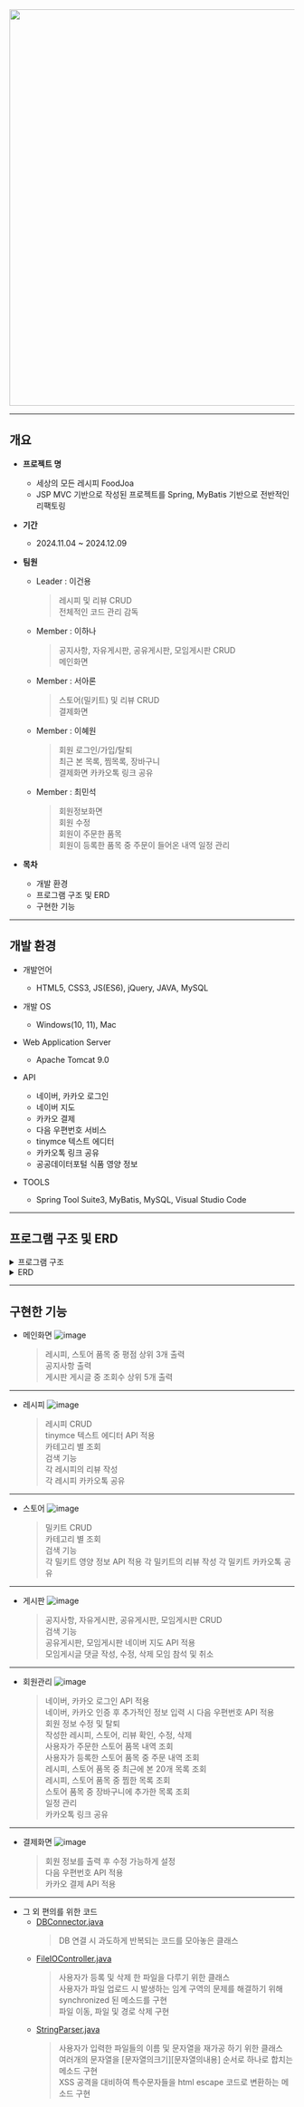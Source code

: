 <img src="https://github.com/user-attachments/assets/52261490-9e82-48f3-8da4-a958731f041f" width="700px"/>

***

## 개요

* **프로젝트 명**
  - 세상의 모든 레시피 FoodJoa
  - JSP MVC 기반으로 작성된 프로젝트를 Spring, MyBatis 기반으로 전반적인 리팩토링
    
* **기간**
  - 2024.11.04 ~ 2024.12.09

* **팀원**
  - Leader : 이건용
      > 레시피 및 리뷰 CRUD  
      > 전체적인 코드 관리 감독
  - Member : 이하나
      > 공지사항, 자유게시판, 공유게시판, 모임게시판 CRUD  
      > 메인화면
  - Member : 서아론
      > 스토어(밀키트) 및 리뷰 CRUD  
      > 결제화면
  - Member : 이혜원
      > 회원 로그인/가입/탈퇴  
      > 최근 본 목록, 찜목록, 장바구니  
      > 결제화면
      > 카카오톡 링크 공유
  - Member : 최민석
      > 회원정보화면  
      > 회원 수정  
      > 회원이 주문한 품목  
      > 회원이 등록한 품목 중 주문이 들어온 내역
      > 일정 관리

* **목차**
  - 개발 환경
  - 프로그램 구조 및 ERD
  - 구현한 기능

***

## 개발 환경

* 개발언어
  - HTML5, CSS3, JS(ES6), jQuery, JAVA, MySQL
  
* 개발 OS
  - Windows(10, 11), Mac

* Web Application Server
  - Apache Tomcat 9.0

* API
  - 네이버, 카카오 로그인  
  - 네이버 지도  
  - 카카오 결제  
  - 다음 우편번호 서비스  
  - tinymce 텍스트 에디터
  - 카카오톡 링크 공유
  - 공공데이터포털 식품 영양 정보

* TOOLS
  - Spring Tool Suite3, MyBatis, MySQL, Visual Studio Code

***
 
## 프로그램 구조 및 ERD

<details>
<summary>프로그램 구조</summary>
<div markdown="1" style="padding-left: 15px;">
<img src="https://github.com/user-attachments/assets/2d8980bb-4cc7-4c53-a1e0-5d5f0b18af60" width="800px"/>
</div>
</details>

<details>
<summary>ERD</summary>
<div markdown="1" style="padding-left: 15px;">
<img src="https://github.com/user-attachments/assets/e51575e9-0823-41a2-acb5-e3a0bcadd8c7" width="800px"/>
</div>
</details>

***

## 구현한 기능

* 메인화면
![image](https://github.com/user-attachments/assets/388cca2c-c8e5-4d96-bdb6-e488a029175c)
  > 레시피, 스토어 품목 중 평점 상위 3개 출력  
  > 공지사항 출력  
  > 게시판 게시글 중 조회수 상위 5개 출력

---

* 레시피
![image](https://github.com/user-attachments/assets/22294854-fad1-42cd-bb55-d371f0f2c92b)
  > 레시피 CRUD  
  > tinymce 텍스트 에디터 API 적용  
  > 카테고리 별 조회  
  > 검색 기능  
  > 각 레시피의 리뷰 작성  
  > 각 레시피 카카오톡 공유

---
    
* 스토어
![image](https://github.com/user-attachments/assets/716242a5-d8ea-440d-bc58-42696ecf159b)
  > 밀키트 CRUD  
  > 카테고리 별 조회  
  > 검색 기능  
  > 각 밀키트 영양 정보 API 적용
  > 각 밀키트의 리뷰 작성
  > 각 밀키트 카카오톡 공유

---

* 게시판
![image](https://github.com/user-attachments/assets/98700e8b-c962-4f2e-b0ca-61ccc0a0188a)
  > 공지사항, 자유게시판, 공유게시판, 모임게시판 CRUD  
  > 검색 기능  
  > 공유게시판, 모임게시판 네이버 지도 API 적용  
  > 모임게시글 댓글 작성, 수정, 삭제
  > 모임 참석 및 취소

---

* 회원관리
![image](https://github.com/user-attachments/assets/23ba5f94-33ef-4684-b894-545fbf8231f6)
  > 네이버, 카카오 로그인 API 적용  
  > 네이버, 카카오 인증 후 추가적인 정보 입력 시 다음 우편번호 API 적용  
  > 회원 정보 수정 및 탈퇴  
  > 작성한 레시피, 스토어, 리뷰 확인, 수정, 삭제  
  > 사용자가 주문한 스토어 품목 내역 조회  
  > 사용자가 등록한 스토어 품목 중 주문 내역 조회  
  > 레시피, 스토어 품목 중 최근에 본 20개 목록 조회  
  > 레시피, 스토어 품목 중 찜한 목록 조회  
  > 스토어 품목 중 장바구니에 추가한 목록 조회  
  > 일정 관리  
  > 카카오톡 링크 공유

---

* 결제화면
![image](https://github.com/user-attachments/assets/2502f19c-9795-43d2-8302-506efb86ebfb)
  > 회원 정보를 출력 후 수정 가능하게 설정  
  > 다음 우편번호 API 적용  
  > 카카오 결제 API 적용  
 
---

* 그 외 편의를 위한 코드
  - [DBConnector.java](https://github.com/euneick/FoodJoa/blob/main/src/Common/DBConnector.java)
    > DB 연결 시 과도하게 반복되는 코드를 모아놓은 클래스
  - [FileIOController.java](https://github.com/euneick/FoodJoa/blob/main/src/Common/FileIOController.java)
    > 사용자가 등록 및 삭제 한 파일을 다루기 위한 클래스  
    > 사용자가 파일 업로드 시 발생하는 임계 구역의 문제를 해결하기 위해 synchronized 된 메소드를 구현  
    > 파일 이동, 파일 및 경로 삭제 구현
  - [StringParser.java](https://github.com/euneick/FoodJoa/blob/main/src/Common/StringParser.java)
    > 사용자가 입력한 파일들의 이름 및 문자열을 재가공 하기 위한 클래스  
    > 여러개의 문자열을 [문자열의크기][문자열의내용] 순서로 하나로 합치는 메소드 구현  
    > XSS 공격을 대비하여 특수문자들을 html escape 코드로 변환하는 메소드 구현
